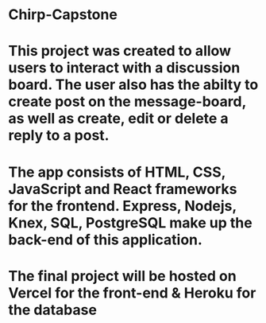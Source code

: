 # Chirp-Capstone
# This project was created to allow users to interact with a discussion board. The user also has the abilty to create post on the message-board, as well as create, edit or delete a reply to a post.
# The app consists of HTML, CSS, JavaScript and React frameworks for the frontend. Express, Nodejs, Knex, SQL, PostgreSQL make up the back-end of this application.
# The final project will be hosted on Vercel for the front-end & Heroku for the database
